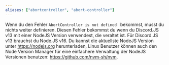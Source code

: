 ```yaml
---
aliases: ["abortcontroller", "abort-controller"]
---
```


Wenn du den Fehler `AbortController is not defined ` bekommst, musst du nichts weiter definieren. Diesen Fehler bekommst du wenn du Discord.JS v13 mit einer NodeJS Version verwendest, die veraltet ist. Für Discord.JS v13 brauchst du Node.JS v16. Du kannst die aktuellste NodeJS Version unter <https://nodejs.org> herunterladen, Linux Benutzer können auch den Node Version Manager für eine einfachere Verwaltung der NodeJS Versionen benutzen: https://github.com/nvm-sh/nvm.
